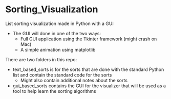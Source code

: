 # Sorting_Visualization

List sorting visualization made in Python with a GUI 
  - The GUI will done in one of the two ways: 
    - Full GUI application using the Tkinter framework (might crash on Mac)
    - A simple animation using matplotlib 

There are two folders in this repo: 
  - text_based_sorts is for the sorts that are done with the standard Python list and contain the standard code for the sorts 
    - Might also contain additional notes about the sorts 
  - gui_based_sorts contains the GUI for the visualizer that will be used as a tool to help learn the sorting algorithms 
